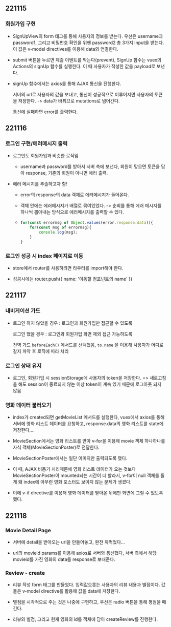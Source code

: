 ## 221115

### 회원가입 구현

- SignUpView의 form 태그를 통해 사용자의 정보를 받는다. 우선은 username과 password1, 그리고 비밀번호 확인을 위핸 password2 총 3가지 input을 받는다. 이 값은 v-model directives를 이용해 data와 연결한다.

- submit 버튼을 누르면 제출 이벤트를 막는다(prevent), SignUp 함수는 vuex의 Actions의 signUp 함수를 실행한다. 이 때 사용자가 작성한 값을 payload로 보낸다.

- signUp 함수에서는 axios를 통해 AJAX 통신을 진행한다.
  
  서버의 url로 사용자의 값을 보내고, 통신이 성공적으로 이루어지면 사용자의 토큰을 저장한다. -> data가 바뀌므로 mutations로 넘어간다.
  
  통신에 실패하면 error를 출력한다.

## 221116

### 로그인 구현/에러메시지 출력

- 로그인도 회원가입과 비슷한 로직임
  
  - username과 password를 받아서 서버 측에 보낸다, 회원이 맞으면 토큰을 담아 response, 기존의 회원이 아니면 에러 출력.

- 에러 메시지를 추출하고자 함!
  
  - error의 response의 data 객체로 에러메시지가 들어온다.
  
  - 객체 안에는 에러메시지가 배열로 묶여있었다. -> 순회를 통해 에러 메시지를 하나씩 뽑아내는 방식으로 에러메시지를 출력할 수 있다.
  
  - ```javascript
    for(const errormsg of Object.values(error.response.data)){
        for(const msg of errormsg){
            console.log(msg);
        }
    }
    ```

### 로그인 성공 시 index 페이지로 이동

- store에서 router를 사용하려면  라우터를 import해야 한다.

- 성공시에는 router.push({ name: '이동할 컴포넌트의 name' })

## 221117

### 내비게이션 가드

- 로그인 하지 않았을 경우 : 로그인과 회원가입만 접근할 수 있도록
  
  로그인 했을 경우 : 로그인과 회원가입 화면 제외 접근 가능하도록
  
  전역 가드 `beforeEach()` 메서드를 선택했음, `to.name` 을 이용해 사용자가 어디로 갈지 파악 후 로직에 따라 처리

### 로그인 상태 유지

- 로그인, 회원가입 시 sessionStorage에 사용자의 token을 저장한다. => 새로고침을 해도 session이 종료되지 않는 이상 token이 계속 있기 때문에 로그아웃 되지 않음

### 영화 데이터 불러오기

- index가 created되면 getMovieList 메서드를 실행한다, vuex에서 axios를 통해 서버에 영화 리스트 데이터를 요청하고, response.data의 영화 리스트를 state에 저장한다....

- MovieSection에서는 영화 리스트를 받아 v-for을 이용해 movie 객체 하나하나를 자식 객체(MovieSectionPoster)로 전달한다.

- MovieSectionPoster에서는 일단 이미지만 출력되도록 했다.

- 이 때, AJAX 비동기 처리때문에 영화 리스트 데이터가 오는 것보다 MovieSectionPoster이 mounted되는 시간이 더 빨라서, v-for이 null 객체를 돌게 돼 index에 아무런 영화 포스터도 보이지 않는 문제가 생겼다.

- 이에 v-if directive를 이용해 영화 데이터를 받아온 뒤에만 화면에 그릴 수 있도록 했다.

## 221118

### Movie Detail Page

- 서버에 detail을 받아오는 url을 만들어놓고, 완전 까먹었다...

- url의 movieid params를 이용해 axios로 서버와 통신했다, 서버 측에서 해당 movieid를 가진 영화의 data를 response로 보내준다.

### Review - create

- 리뷰 작성 form 태그를 만들었다. 입력값으롯는 사용자의 리뷰 내용과 별점이다. 값들은 v-model directive를 활용해 값을 data에 저장한다.

- 별점을 시각적으로 주는 것은 나중에 구현하고, 우선은 radio 버튼을 통해 평점을 매긴다.

- 리뷰와 별점, 그리고 현재 영화의 id를 객체에 담아 createReview를 진행한다.